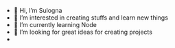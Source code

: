 - 👋 Hi, I’m Sulogna 
- 👀 I’m interested in creating stuffs and learn new things
- 🌱 I’m currently learning Node
- 💞️ I’m looking for great ideas for creating projects
-

<!---
sulogna2001/sulogna2001 is a ✨ special ✨ repository because its `README.md` (this file) appears on your GitHub profile.
You can click the Preview link to take a look at your changes.
--->
